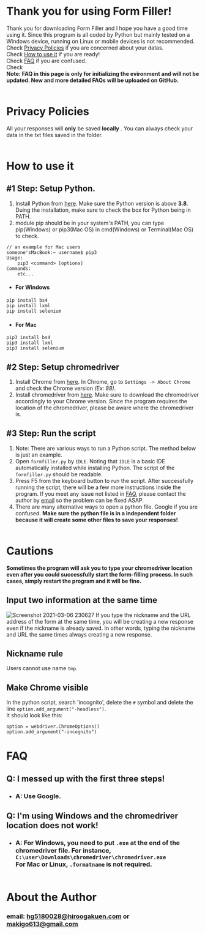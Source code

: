 # Thank you for using Form Filler!
Thank you for downloading Form Filler and I hope you have a good time using it.
Since this program is all coded by Python but mainly tested on a Windows device, running on Linux or mobile devices is not recommended.<br>Check [Privacy Policies](#privacy-policies) if you are concerned about your datas.<br>Check [How to use it](#how-to-use-it) if you are ready!<br></brCheck>Check [FAQ](#faq) if you are confused. <br> Check<br>**Note: FAQ in this page is only for initializing the evironment and will not be updated. New and more detailed FAQs will be uploaded on GitHub.**<br/><br/>

# Privacy Policies
All your responses will **only** be saved **locally** . You can always check your data in the txt files saved in the folder.  <br/><br/>

# How to use it
## #1 Step: Setup Python. 
1. Install Python from [here](https://www.python.org/downloads/). Make sure the Python version is above **3.8**. Duing the installation, make sure to check the box for Python being in PATH.
2. module pip should be in your system's PATH, you can type pip(Windows) or pip3(Mac OS) in cmd(Windows) or Terminal(Mac OS) to check.
```
// an example for Mac users
someone'sMacBook:~ username$ pip3
Usage:
	pip3 <command> [options]
Commands:
	etc...
```
- #### For Windows
```
pip install bs4
pip install lxml
pip install selenium
```

- #### For Mac
```
pip3 install bs4
pip3 install lxml
pip3 install selenium
```

## #2 Step: Setup chromedriver
1. Install Chrome from [here](https://www.google.com/chrome/?brand=CHBD&brand=SZLF&gclid=Cj0KCQiA7NKBBhDBARIsAHbXCB6VQeMaSJShxbmZNnXguG7wwkxQgbd_ZItio2ECsqL4e46A0NwwX7AaAmb4EALw_wcB&gclsrc=aw.ds). In Chrome, go to `Settings -> About Chrome` and check the Chrome version *(Ex: 88)*. 
2. Install chromedriver from [here](https://chromedriver.chromium.org/downloads). Make sure to download the chromedriver accordingly to your Chrome version. Since the program requires the location of the chromedriver, please be aware where the chromedriver is.
## #3 Step: Run the script
1. Note: There are various ways to run a Python script. The method below is just an example.
2. Open `formfiller.py` by `IDLE`. Noting that `IDLE` is a basic IDE automatically installed while installing Python. The script of the `formfiller.py` should be readable.
3. Press F5 from the keyboard button to run the script.
After successfully running the script, there will be a few more instructions inside the program. If you meet any issue not listed in [FAQ](#faq), please contact the author by [email](#about-the-author) so the problem can be fixed ASAP. <br>
4. There are many alternative ways to open a python file. Google if you are confused. **Make sure the python file is in a independent folder because it will create some other files to save your responses!**<br/><br/>

# Cautions
**Sometimes the program will ask you to type your chromedriver location even after you could successfully start the form-filling process. In such cases, simply restart the program and it will be fine.**
## Input two information at the same time
![Screenshot 2021-03-06 230627](https://user-images.githubusercontent.com/45069462/110209561-9d29ed00-7ed0-11eb-82fb-5b4de8489c92.png)
If you type the nickname and the URL address of the form at the same time, you will be creating a new response even if the nickname is already saved. In other words, typing the nickname and URL the same times always creating a new response.
## Nickname rule
Users cannot use name `tmp`.
## Make Chrome visible
In the python script, search 'incognito', delete the `#` symbol and delete the line  `option.add_argument("-headless")`.<br>
It should look like this: 
```
option = webdriver.ChromeOptions()
option.add_argument("-incognito")
```


# FAQ
## Q: I messed up with the first three steps!
- ### A: Use Google.
## Q: I'm using Windows and the chromedriver location does not work!
- ### A: For Windows, you need to put `.exe` at the end of the chromedriver file. For instance, `C:\user\Downloads\chromedriver\chromedriver.exe`<br/>For Mac or Linux, `.formatname` is not required.<br/><br/>

# About the Author
### email: hg5180028@hiroogakuen.com or makigo613@gmail.com
### 
